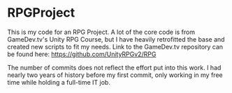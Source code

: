 # RPGProject
This is my code for an RPG Project. A lot of the core code is from GameDev.tv's Unity RPG Course, but I have heavily retrofitted the base and created new scripts to fit my needs. Link to the GameDev.tv repository can be found here: https://github.com/UnityRPGv2/RPG

The number of commits does not reflect the effort put into this work. I had nearly two years of history before my first commit, only working in my free time while holding a full-time IT job. 
